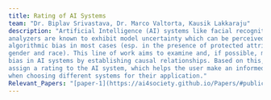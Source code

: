 ```yaml
---
title: Rating of AI Systems
team: "Dr. Biplav Srivastava, Dr. Marco Valtorta, Kausik Lakkaraju"
description: "Artificial Intelligence (AI) systems like facial recognition systems and sentiment 
analyzers are known to exhibit model uncertainty which can be perceived as 
algorithmic bias in most cases (esp. in the presence of protected attributes like 
gender and race). This line of work aims to examine and, if possible, mitigate the 
bias in AI systems by establishing causal relationships. Based on this, we would 
assign a rating to the AI system, which helps the user make an informed selection 
when choosing different systems for their application."  
Relevant_Papers: "[paper-1](https://ai4society.github.io/Papers/#publication-8, [paper-2](https://ai4society.github.io/Papers/#publication-9)"
---
```



